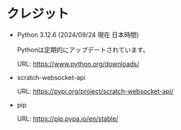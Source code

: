 # クレジット
- Python 3.12.6 (2024/09/24 現在 日本時間)

  Pythonは定期的にアップデートされています。

  URL: https://www.python.org/downloads/

- scratch-websocket-api

  URL: https://pypi.org/project/scratch-websocket-api/

- pip

  URL: https://pip.pypa.io/en/stable/
